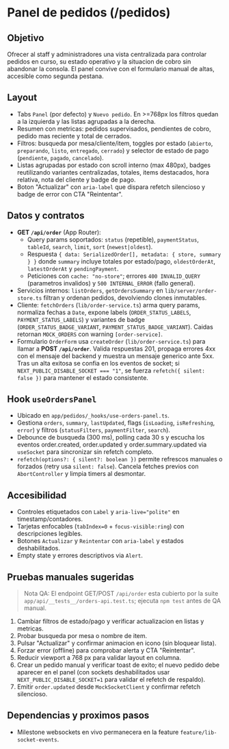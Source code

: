 # Panel de pedidos (/pedidos)

## Objetivo
Ofrecer al staff y administradores una vista centralizada para controlar pedidos en curso, su estado operativo y la situacion de cobro sin abandonar la consola. El panel convive con el formulario manual de altas, accesible como segunda pestana.

## Layout
- Tabs `Panel` (por defecto) y `Nuevo pedido`. En >=768px los filtros quedan a la izquierda y las listas agrupadas a la derecha.
- Resumen con metricas: pedidos supervisados, pendientes de cobro, pedido mas reciente y total de cerrados.
- Filtros: busqueda por mesa/cliente/item, toggles por estado (`abierto`, `preparando`, `listo`, `entregado`, `cerrado`) y selector de estado de pago (`pendiente`, `pagado`, `cancelado`).
- Listas agrupadas por estado con scroll interno (max 480px), badges reutilizando variantes centralizadas, totales, items destacados, hora relativa, nota del cliente y badge de pago.
- Boton "Actualizar" con `aria-label` que dispara refetch silencioso y badge de error con CTA "Reintentar".

## Datos y contratos
- **GET `/api/order`** (App Router):
  - Query params soportados: `status` (repetible), `paymentStatus`, `tableId`, `search`, `limit`, `sort` (`newest|oldest`).
  - Respuesta `{ data: SerializedOrder[], metadata: { store, summary } }` donde `summary` incluye totales por estado/pago, `oldestOrderAt`, `latestOrderAt` y `pendingPayment`.
  - Peticiones con `cache: "no-store"`; errores `400 INVALID_QUERY` (parametros invalidos) y `500 INTERNAL_ERROR` (fallo general).
- Servicios internos: `listOrders`, `getOrdersSummary` en `lib/server/order-store.ts` filtran y ordenan pedidos, devolviendo clones inmutables.
- Cliente: `fetchOrders` (`lib/order-service.ts`) arma query params, normaliza fechas a `Date`, expone labels (`ORDER_STATUS_LABELS`, `PAYMENT_STATUS_LABELS`) y variantes de badge (`ORDER_STATUS_BADGE_VARIANT`, `PAYMENT_STATUS_BADGE_VARIANT`). Caidas retornan `MOCK_ORDERS` con warning `[order-service]`.
- Formulario `OrderForm` usa `createOrder` (`lib/order-service.ts`) para llamar a **POST `/api/order`**. Valida respuestas 201, propaga errores 4xx con el mensaje del backend y muestra un mensaje generico ante 5xx. Tras un alta exitosa se confia en los eventos de socket; si `NEXT_PUBLIC_DISABLE_SOCKET === "1"`, se fuerza `refetch({ silent: false })` para mantener el estado consistente.

## Hook `useOrdersPanel`
- Ubicado en `app/pedidos/_hooks/use-orders-panel.ts`.
- Gestiona `orders`, `summary`, `lastUpdated`, flags (`isLoading`, `isRefreshing`, `error`) y filtros (`statusFilters`, `paymentFilter`, `search`).
- Debounce de busqueda (300 ms), polling cada 30 s y escucha los eventos order.created, order.updated y order.summary.updated via `useSocket` para sincronizar sin refetch completo.
- `refetch(options?: { silent?: boolean })` permite refrescos manuales o forzados (retry usa `silent: false`). Cancela fetches previos con `AbortController` y limpia timers al desmontar.

## Accesibilidad
- Controles etiquetados con `Label` y `aria-live="polite"` en timestamp/contadores.
- Tarjetas enfocables (`tabIndex=0` + `focus-visible:ring`) con descripciones legibles.
- Botones `Actualizar` y `Reintentar` con `aria-label` y estados deshabilitados.
- Empty state y errores descriptivos via `Alert`.

## Pruebas manuales sugeridas
> Nota QA: El endpoint GET/POST `/api/order` esta cubierto por la suite `app/api/__tests__/orders-api.test.ts`; ejecuta `npm test` antes de QA manual.
1. Cambiar filtros de estado/pago y verificar actualizacion en listas y metricas.
2. Probar busqueda por mesa o nombre de item.
3. Pulsar "Actualizar" y confirmar animacion en icono (sin bloquear lista).
4. Forzar error (offline) para comprobar alerta y CTA "Reintentar".
5. Reducir viewport a 768 px para validar layout en columna.
6. Crear un pedido manual y verificar toast de exito; el nuevo pedido debe aparecer en el panel (con sockets deshabilitados usar `NEXT_PUBLIC_DISABLE_SOCKET=1` para validar el refetch de respaldo).
7. Emitir `order.updated` desde `MockSocketClient` y confirmar refetch silencioso.

## Dependencias y proximos pasos
- Milestone websockets en vivo permanecera en la feature `feature/lib-socket-events`.
